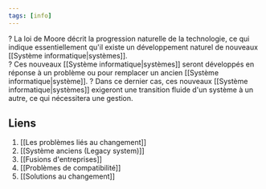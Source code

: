 ```yaml
---
tags: [info]
---
```

?
La loi de Moore décrit la progression naturelle de la technologie, ce qui indique essentiellement qu'il existe un développement naturel de nouveaux [[Système informatique|systèmes]].  
?
Ces nouveaux [[Système informatique|systèmes]] seront développés en réponse à un problème ou pour remplacer un ancien [[Système informatique|système]].
?
Dans ce dernier cas, ces nouveaux [[Système informatique|systèmes]] exigeront une transition fluide d'un système à un autre, ce qui nécessitera une gestion.

## Liens
1. [[Les problèmes liés au changement]]
2. [[Système anciens (Legacy system)]]
3. [[Fusions d'entreprises]]
4. [[Problèmes de compatibilité]]
5. [[Solutions au changement]]